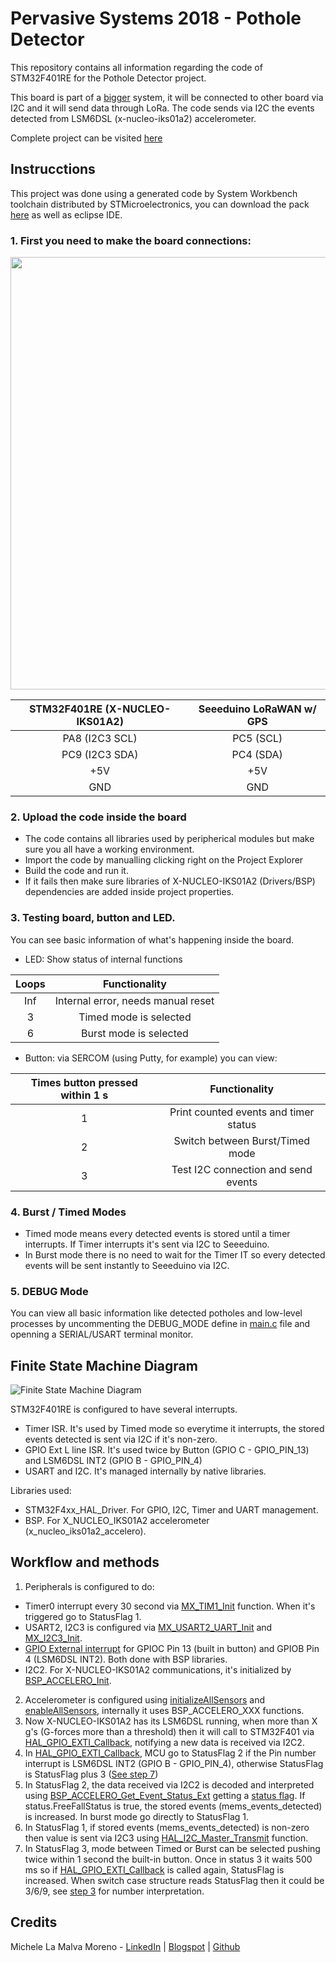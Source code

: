 # Pervasive Systems 2018 - Pothole Detector

This repository contains all information regarding the code of STM32F401RE for the Pothole Detector project.

This board is part of a [bigger](https://github.com/onaralili/pothole-detector-project) system, it will be connected to other board via I2C and it will send data through LoRa.
The code sends via I2C the events detected from LSM6DSL (x-nucleo-iks01a2) accelerometer.

Complete project can be visited [here](https://github.com/onaralili/pothole-detector-project)

## Instrucctions
This project was done using a generated code by System Workbench toolchain distributed by STMicroelectronics, you can download the pack [here](http://www.st.com/en/development-tools/sw4stm32.html) as well as eclipse IDE.

### 1. First you need to make the board connections:

<center>

<img src="https://raw.githubusercontent.com/Mickyleitor/STM32F401RE-PotholeDetector/master/Docs/Board-connections.png" width="692">

| STM32F401RE (X-NUCLEO-IKS01A2)  | Seeeduino LoRaWAN w/ GPS |
|             :---:               |          :---:           |
|         PA8 (I2C3 SCL)          |         PC5 (SCL)        |
|         PC9 (I2C3 SDA)          |         PC4 (SDA)        |
|              +5V                |           +5V            |
|              GND                |           GND            |
  
</center>

### 2. Upload the code inside the board
* The code contains all libraries used by peripherical modules but make sure you all have a working environment.
* Import the code by manualling clicking right on the Project Explorer
* Build the code and run it.
* If it fails then make sure libraries of X-NUCLEO-IKS01A2 (Drivers/BSP) dependencies are added inside project properties.

### 3. Testing board, button and LED.
You can see basic information of what's happening inside the board. 
* LED: Show status of internal functions

| Loops |            Functionality              |
| :---: |                :---:                  |
|  Inf  |  Internal error, needs manual reset   |
|   3   |        Timed mode is selected         |
|   6   |        Burst mode is selected         |

* Button: via SERCOM (using Putty, for example) you can view:

| Times button pressed within 1 s |            Functionality              |
|             :---:               |                :---:                  |
|               1                 | Print counted events and timer status |
|               2                 |    Switch between Burst/Timed mode    |
|               3                 |  Test I2C connection and send events  |

### 4. Burst / Timed Modes
* Timed mode means every detected events is stored until a timer interrupts. If Timer interrupts it's sent via I2C to Seeeduino. 
* In Burst mode there is no need to wait for the Timer IT so every detected events will be sent instantly to Seeeduino via I2C.

### 5. DEBUG Mode
You can view all basic information like detected potholes and low-level processes by uncommenting the DEBUG_MODE define in [main.c](https://github.com/Mickyleitor/STM32F401RE-PotholeDetector/blob/master/Src/main.c) file and openning a SERIAL/USART terminal monitor.

## Finite State Machine Diagram
![Finite State Machine Diagram](https://raw.githubusercontent.com/Mickyleitor/STM32F401RE-PotholeDetector/master/Docs/State-machine.png)

STM32F401RE is configured to have several interrupts. 
- Timer ISR. It's used by Timed mode so everytime it interrupts, the stored events detected is sent via I2C if it's non-zero.
- GPIO Ext L line ISR. It's used twice by Button (GPIO C - GPIO_PIN_13) and LSM6DSL INT2 (GPIO B - GPIO_PIN_4)
- USART and I2C. It's managed internally by native libraries.

Libraries used:
- STM32F4xx_HAL_Driver. For GPIO, I2C, Timer and UART management.
- BSP. For X_NUCLEO_IKS01A2 accelerometer (x_nucleo_iks01a2_accelero).

## Workflow and methods
1. Peripherals is configured to do:
 - Timer0 interrupt every 30 second via [MX_TIM1_Init](https://github.com/Mickyleitor/STM32F401RE-PotholeDetector/blob/master/Src/main.c#L303) function. When it's triggered go to StatusFlag 1.
 - USART2, I2C3 is configured via [MX_USART2_UART_Init](https://github.com/Mickyleitor/STM32F401RE-PotholeDetector/blob/master/Src/main.c#L336) and [MX_I2C3_Init](https://github.com/Mickyleitor/STM32F401RE-PotholeDetector/blob/master/Src/main.c#L283). 
 - [GPIO External interrupt](https://github.com/Mickyleitor/STM32F401RE-PotholeDetector/blob/master/Src/main.c#L362) for GPIOC Pin 13 (built in button) and GPIOB Pin 4 (LSM6DSL INT2). Both done with BSP libraries. 
 - I2C2. For X-NUCLEO-IKS01A2 communications, it's initialized by [BSP_ACCELERO_Init](https://github.com/Mickyleitor/STM32F401RE-PotholeDetector/blob/master/Drivers/BSP/X_NUCLEO_IKS01A2/x_nucleo_iks01a2_accelero.c#L103).
 
2. Accelerometer is configured using [initializeAllSensors](https://github.com/Mickyleitor/STM32F401RE-PotholeDetector/blob/master/Src/main.c#L418) and [enableAllSensors](https://github.com/Mickyleitor/STM32F401RE-PotholeDetector/blob/master/Src/main.c#L435), internally it uses BSP_ACCELERO_XXX functions. 
3. Now X-NUCLEO-IKS01A2 has its LSM6DSL running, when more than X g's (G-forces more than a threshold) then it will call to STM32F401 via [HAL_GPIO_EXTI_Callback](https://github.com/Mickyleitor/STM32F401RE-PotholeDetector/blob/master/Src/main.c#L464), notifying a new data is received via I2C2. 
4. In [HAL_GPIO_EXTI_Callback](https://github.com/Mickyleitor/STM32F401RE-PotholeDetector/blob/master/Src/main.c#L464), MCU go to StatusFlag 2 if the Pin number interrupt is LSM6DSL INT2 (GPIO B - GPIO_PIN_4), otherwise StatusFlag is StatusFlag plus 3 ([See step 7](https://github.com/Mickyleitor/STM32F401RE-PotholeDetector/blob/master/README.md#L82))
5. In StatusFlag 2, the data received via I2C2 is decoded and interpreted using [BSP_ACCELERO_Get_Event_Status_Ext](https://github.com/Mickyleitor/STM32F401RE-PotholeDetector/blob/master/Src/main.c#L167) getting a [status flag](https://github.com/Mickyleitor/STM32F401RE-PotholeDetector/blob/master/Src/main.c#L106). If status.FreeFallStatus is true, the stored events (mems_events_detected) is increased. 
In burst mode go directly to StatusFlag 1. 
6. In StatusFlag 1, if stored events (mems_events_detected) is non-zero then value is sent via I2C3 using [HAL_I2C_Master_Transmit](https://github.com/Mickyleitor/STM32F401RE-PotholeDetector/blob/master/Src/main.c#L156) function.
7. In StatusFlag 3, mode between Timed or Burst can be selected pushing twice within 1 second the built-in button. Once in status 3 it waits 500 ms so if [HAL_GPIO_EXTI_Callback](https://github.com/Mickyleitor/STM32F401RE-PotholeDetector/blob/master/Src/main.c#L464) is called again, StatusFlag is increased. When switch case structure reads StatusFlag then it could be 3/6/9, see [step 3](https://github.com/Mickyleitor/STM32F401RE-PotholeDetector/blob/master/README.md#L42) for number interpretation.

## Credits

Michele La Malva Moreno - [LinkedIn](https://www.linkedin.com/in/michele-la-malva-moreno/) | [Blogspot](https://mickysim.blogspot.com/) | [Github](https://github.com/Mickyleitor)

